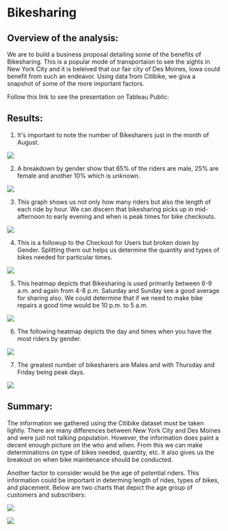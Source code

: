 # Bikesharing

## Overview of the analysis:  

We are to build a business proposal detailing some of the benefits of Bikesharing.  This is a popular mode of transportaion to see the sights in New York City and it is beleived that our fair city of Des Moines, Iowa could benefit from such an endeavor.  Using data from Citibike, we giva a snapshot of some of the more important factors. 

Follow this link to see the presentation on Tableau Public:

[](https://public.tableau.com/profile/paul.smith1805#!/vizhome/Mod14_Bikesharing_Challenge/Bikesharing?publish=yes)

## Results:

1. It's important to note the number of Bikesharers just in the month of August.

![](https://github.com/PJ427/Bikesharing/blob/main/Resources/Number_of_Trips.PNG)

2. A breakdown by gender show that 65% of the riders are male, 25% are female and another 10% which is unknown. 

![](https://github.com/PJ427/Bikesharing/blob/main/Resources/Gender_Breakdown.PNG)

3. This graph shows us not only how many riders but also the length of each ride by hour.  We can discern that bikesharing picks up in mid-afternoon to early evening and when is peak times for bike checkouts.

![](https://github.com/PJ427/Bikesharing/blob/main/Resources/Checkout_Times_by_Users.PNG)

4.  This is a followup to the Checkout for Users but broken down by Gender.  Splitting them out helps us determine the quantity and types of bikes needed for particular times.

![](https://github.com/PJ427/Bikesharing/blob/main/Resources/Checkout_Times_by_Gender.PNG)

5.  This heatmap depicts that Bikesharing is used primarily between 6-9 a.m. and again from 4-8 p.m.  Saturday and Sunday see a good average for sharing also.  We could determine that if we need to make bike repairs a good time would be 10 p.m. to 5 a.m.

![](https://github.com/PJ427/Bikesharing/blob/main/Resources/Trips_by_Weekdayper_Hour.PNG)

6. The following heatmap depicts the day and times when you have the most riders by gender.

![](https://github.com/PJ427/Bikesharing/blob/main/Resources/Trips_by_Weekdayper_Hour.PNG)

7.  The greatest number of bikesharers are Males and with Thursday and Friday being peak days.

![](https://github.com/PJ427/Bikesharing/blob/main/Resources/User_Trips_by_Gender_by_Weekday.PNG)

## Summary:

The information we gathered using the Citibike dataset must be taken lightly.  There are many differences between New York City and Des Moines and were just not talking population.  However, the information does paint a decent enough picture on the who and when.  From this we can make determinations on type of bikes needed, quantity, etc.  It also gives us the breakout on when bike maintenance should be conducted.

Another factor to consider would be the age of potential riders.  This information could be important in determing length of rides, types of bikes, and placement.  Below are two charts that depict the age group of customers and subscribers:

![](https://github.com/PJ427/Bikesharing/blob/main/Resources/Birth_Year_of_Riders.PNG)

![](https://github.com/PJ427/Bikesharing/blob/main/Resources/User_Trips_by_Birth_Year.PNG)


